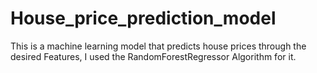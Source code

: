 # House_price_prediction_model
This is a machine learning model that predicts house prices through the desired Features, I used the RandomForestRegressor Algorithm for it.
